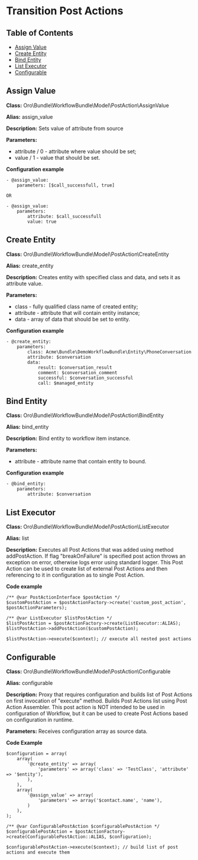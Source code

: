 Transition Post Actions
=======================

Table of Contents
-----------------
 - [Assign Value](#assign-value)
 - [Create Entity](#create-entity)
 - [Bind Entity](#bind-entity)
 - [List Executor](#list-executor)
 - [Configurable](#configurable)

Assign Value
------------

**Class:** Oro\Bundle\WorkflowBundle\Model\PostAction\AssignValue

**Alias:** assign_value

**Description:** Sets value of attribute from source

**Parameters:**
 - attribute / 0 - attribute where value should be set;
 - value / 1 - value that should be set.

**Configuration example**
```
- @assign_value:
    parameters: [$call_successfull, true]

OR

- @assign_value:
    parameters:
        attribute: $call_successfull
        value: true
```

Create Entity
-------------

**Class:** Oro\Bundle\WorkflowBundle\Model\PostAction\CreateEntity

**Alias:** create_entity

**Description:** Creates entity with specified class and data, and sets it as attribute value.

**Parameters:**
 - class - fully qualified class name of created entity;
 - attribute - attribute that will contain entity instance;
 - data - array of data that should be set to entity.

**Configuration example**
```
- @create_entity:
    parameters:
        class: Acme\Bundle\DemoWorkflowBundle\Entity\PhoneConversation
        attribute: $conversation
        data:
            result: $conversation_result
            comment: $conversation_comment
            successful: $conversation_successful
            call: $managed_entity
```

Bind Entity
-----------

**Class:** Oro\Bundle\WorkflowBundle\Model\PostAction\BindEntity

**Alias:** bind_entity

**Description:** Bind entity to workflow item instance.

**Parameters:**
 - attribute - attribute name that contain entity to bound.

**Configuration example**
```
- @bind_entity:
    parameters:
        attribute: $conversation
```

List Executor
-------------

**Class:** Oro\Bundle\WorkflowBundle\Model\PostAction\ListExecutor

**Alias:** list

**Description:** Executes all Post Actions that was added using method addPostAction.
If flag "breakOnFailure" is specified post action throws an exception on error,
otherwise logs error using standard logger. This Post Action can be used to create list of external Post Actions
and then referencing to it in configuration as to single Post Action.

**Code example**
```
/** @var PostActionInterface $postAction */
$customPostAction = $postActionFactory->create('custom_post_action', $postActionParameters);

/** @var ListExecutor $listPostAction */
$listPostAction = $postActionFactory->create(ListExecutor::ALIAS);
$listPostAction->addPostAction($customPostAction);

$listPostAction->execute($context); // execute all nested post actions
```

Configurable
------------

**Class:** Oro\Bundle\WorkflowBundle\Model\PostAction\Configurable

**Alias:** configurable

**Description:** Proxy that requires configuration and builds list of Post Actions
on first invocation of "execute" method. Builds Post Actions list using Post Action Assembler.
This post action is NOT intended to be used in configuration of Workflow,
but it can be used to create Post Actions based on configuration in runtime.

**Parameters:** Receives configuration array as source data.

**Code Example**
```
$configuration = array(
    array(
        '@create_entity' => array(
            'parameters' => array('class' => 'TestClass', 'attribute' => '$entity'),
        ),
    ),
    array(
        '@assign_value' => array(
            'parameters' => array('$contact.name', 'name'),
        )
    ),
);

/** @var ConfigurablePostAction $configurablePostAction */
$configurablePostAction = $postActionFactory->create(ConfigurablePostAction::ALIAS, $configuration);

$configurablePostAction->execute($context); // build list of post actions and execute them
```
